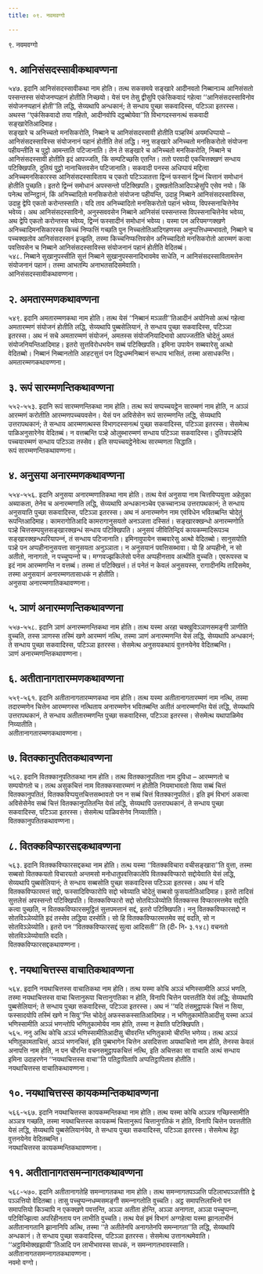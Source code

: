 ```yaml
---
title: ०९. नवमवग्गो

---
```

९. नवमवग्गो  


## १. आनिसंसदस्सावीकथावण्णना

५४७. इदानि आनिसंसदस्सावीकथा नाम होति। तत्थ सकसमये सङ्खारे आदीनवतो निब्बानञ्‍च आनिसंसतो पस्सन्तस्स संयोजनप्पहानं होतीति निच्छयो। येसं पन तेसु द्वीसुपि एकंसिकवादं गहेत्वा ‘‘आनिसंसदस्साविनोव संयोजनप्पहानं होती’’ति लद्धि, सेय्यथापि अन्धकानं; ते सन्धाय पुच्छा सकवादिस्स, पटिञ्‍ञा इतरस्स। अथस्स ‘‘एकंसिकवादो तया गहितो, आदीनवोपि दट्ठब्बोयेवा’’ति विभागदस्सनत्थं सकवादी सङ्खारेतिआदिमाह।  
सङ्खारे च अनिच्‍चतो मनसिकरोति, निब्बाने च आनिसंसदस्सावी होतीति पञ्हस्मिं अयमधिप्पायो – आनिसंसदस्साविस्स संयोजनानं पहानं होतीति तेसं लद्धि। ननु सङ्खारे अनिच्‍चतो मनसिकरोतो संयोजना पहीयन्तीति च पुट्ठो आमन्ताति पटिजानाति। तेन ते सङ्खारे च अनिच्‍चतो मनसिकरोति, निब्बाने च आनिसंसदस्सावी होतीति इदं आपज्‍जति, किं सम्पटिच्छसि एतन्ति। ततो परवादी एकचित्तक्खणं सन्धाय पटिक्खिपति, दुतियं पुट्ठो नानाचित्तवसेन पटिजानाति। सकवादी पनस्स अधिप्पायं मद्दित्वा अनिच्‍चमनसिकारस्स आनिसंसदस्साविताय च एकतो पटिञ्‍ञातत्ता द्विन्‍नं फस्सानं द्विन्‍नं चित्तानं समोधानं होतीति पुच्छति। इतरो द्विन्‍नं समोधानं अपस्सन्तो पटिक्खिपति। दुक्खतोतिआदिपञ्हेसुपि एसेव नयो। किं पनेत्थ सन्‍निट्ठानं, किं अनिच्‍चादितो मनसिकरोतो संयोजना पहीयन्ति, उदाहु निब्बाने आनिसंसदस्साविस्स, उदाहु द्वेपि एकतो करोन्तस्साति। यदि ताव अनिच्‍चादितो मनसिकरोतो पहानं भवेय्य, विपस्सनाचित्तेनेव भवेय्य। अथ आनिसंसदस्साविनो, अनुस्सववसेन निब्बाने आनिसंसं पस्सन्तस्स विपस्सनाचित्तेनेव भवेय्य, अथ द्वेपि एकतो करोन्तस्स भवेय्य, द्विन्‍नं फस्सादीनं समोधानं भवेय्य। यस्मा पन अरियमग्गक्खणे अनिच्‍चादिमनसिकारस्स किच्‍चं निप्फत्तिं गच्छति पुन निच्‍चतोतिआदिगहणस्स अनुप्पत्तिधम्मभावतो, निब्बाने च पच्‍चक्खतोव आनिसंसदस्सनं इज्झति, तस्मा किच्‍चनिप्फत्तिवसेन अनिच्‍चादितो मनसिकरोतो आरम्मणं कत्वा पवत्तिवसेन च निब्बाने आनिसंसदस्साविस्स संयोजनानं पहानं होतीति वेदितब्बं।  
५४८. निब्बाने सुखानुपस्सीति सुत्तं निब्बाने सुखानुपस्सनादिभावमेव साधेति, न आनिसंसदस्सावितामत्तेन संयोजनानं पहानं। तस्मा आभतम्पि अनाभतसदिसमेवाति।  
आनिसंसदस्सावीकथावण्णना।  


## २. अमतारम्मणकथावण्णना

५४९. इदानि अमतारम्मणकथा नाम होति। तत्थ येसं ‘‘निब्बानं मञ्‍ञती’’तिआदीनं अयोनिसो अत्थं गहेत्वा अमतारम्मणं संयोजनं होतीति लद्धि, सेय्यथापि पुब्बसेलियानं, ते सन्धाय पुच्छा सकवादिस्स, पटिञ्‍ञा इतरस्स। अथ नं सचे अमतारम्मणं संयोजनं, अमतस्स संयोजनियादिभावो आपज्‍जतीति चोदेतुं अमतं संयोजनियन्तिआदिमाह। इतरो सुत्तविरोधभयेन सब्बं पटिक्खिपति। इमिना उपायेन सब्बवारेसु अत्थो वेदितब्बो। निब्बानं निब्बानतोति आहटसुत्तं पन दिट्ठधम्मनिब्बानं सन्धाय भासितं, तस्मा असाधकन्ति।  
अमतारम्मणकथावण्णना।  


## ३. रूपं सारम्मणन्तिकथावण्णना

५५२-५५३. इदानि रूपं सारम्मणन्तिकथा नाम होति। तत्थ रूपं सप्पच्‍चयट्ठेन सारम्मणं नाम होति, न अञ्‍ञं आरम्मणं करोतीति आरम्मणपच्‍चयवसेन। येसं पन अविसेसेन रूपं सारम्मणन्ति लद्धि, सेय्यथापि उत्तरापथकानं; ते सन्धाय आरम्मणत्थस्स विभागदस्सनत्थं पुच्छा सकवादिस्स, पटिञ्‍ञा इतरस्स। सेसमेत्थ पाळिअनुसारेनेव वेदितब्बं। न वत्तब्बन्ति पञ्हे ओलुब्भारम्मणं सन्धाय पटिञ्‍ञा सकवादिस्स। दुतियपञ्हेपि पच्‍चयारम्मणं सन्धाय पटिञ्‍ञा तस्सेव। इति सप्पच्‍चयट्ठेनेवेत्थ सारम्मणता सिद्धाति।  
रूपं सारम्मणन्तिकथावण्णना।  


## ४. अनुसया अनारम्मणकथावण्णना

५५४-५५६. इदानि अनुसया अनारम्मणातिकथा नाम होति। तत्थ येसं अनुसया नाम चित्तविप्पयुत्ता अहेतुका अब्याकता, तेनेव च अनारम्मणाति लद्धि, सेय्यथापि अन्धकानञ्‍चेव एकच्‍चानञ्‍च उत्तरापथकानं; ते सन्धाय अनुसयाति पुच्छा सकवादिस्स, पटिञ्‍ञा इतरस्स। अथ नं अनारम्मणेन नाम एवंविधेन भवितब्बन्ति चोदेतुं रूपन्तिआदिमाह। कामरागोतिआदि कामरागानुसयतो अनञ्‍ञत्ता दस्सितं। सङ्खारक्खन्धो अनारम्मणोति पञ्हे चित्तसम्पयुत्तसङ्खारक्खन्धं सन्धाय पटिक्खिपति। अनुसयं जीवितिन्द्रियं कायकम्मादिरूपञ्‍च सङ्खारक्खन्धपरियापन्‍नं, तं सन्धाय पटिजानाति। इमिनावुपायेन सब्बवारेसु अत्थो वेदितब्बो। सानुसयोति पञ्हे पन अप्पहीनानुसयत्ता सानुसयता अनुञ्‍ञाता। न अनुसयानं पवत्तिसब्भावा। यो हि अप्पहीनो, न सो अतीतो, नानागतो, न पच्‍चुप्पन्‍नो च। मग्गवज्झकिलेसो पनेस अप्पहीनत्ताव अत्थीति वुच्‍चति। एवरूपस्स च इदं नाम आरम्मणन्ति न वत्तब्बं। तस्मा तं पटिक्खित्तं। तं पनेतं न केवलं अनुसयस्स, रागादीनम्पि तादिसमेव, तस्मा अनुसयानं अनारम्मणतासाधकं न होतीति।  
अनुसया अनारम्मणातिकथावण्णना।  


## ५. ञाणं अनारम्मणन्तिकथावण्णना

५५७-५५८. इदानि ञाणं अनारम्मणन्तिकथा नाम होति। तत्थ यस्मा अरहा चक्खुविञ्‍ञाणसमङ्गी ञाणीति वुच्‍चति, तस्स ञाणस्स तस्मिं खणे आरम्मणं नत्थि, तस्मा ञाणं अनारम्मणन्ति येसं लद्धि, सेय्यथापि अन्धकानं; ते सन्धाय पुच्छा सकवादिस्स, पटिञ्‍ञा इतरस्स। सेसमेत्थ अनुसयकथायं वुत्तनयेनेव वेदितब्बन्ति।  
ञाणं अनारम्मणन्तिकथावण्णना।  


## ६. अतीतानागतारम्मणकथावण्णना

५५९-५६१. इदानि अतीतानागतारम्मणकथा नाम होति। तत्थ यस्मा अतीतानागतारम्मणं नाम नत्थि, तस्मा तदारम्मणेन चित्तेन आरम्मणस्स नत्थिताय अनारम्मणेन भवितब्बन्ति अतीतं अनारम्मणन्ति येसं लद्धि, सेय्यथापि उत्तरापथकानं, ते सन्धाय अतीतारम्मणन्ति पुच्छा सकवादिस्स, पटिञ्‍ञा इतरस्स। सेसमेत्थ यथापाळिमेव निय्यातीति।  
अतीतानागतारम्मणकथावण्णना।  


## ७. वितक्‍कानुपतितकथावण्णना

५६२. इदानि वितक्‍कानुपतितकथा नाम होति। तत्थ वितक्‍कानुपतिता नाम दुविधा – आरम्मणतो च सम्पयोगतो च। तत्थ असुकचित्तं नाम वितक्‍कस्सारम्मणं न होतीति नियमाभावतो सिया सब्बं चित्तं वितक्‍कानुपतितं, वितक्‍कविप्पयुत्तचित्तसब्भावतो पन न सब्बं चित्तं वितक्‍कानुपतितं। इति इमं विभागं अकत्वा अविसेसेनेव सब्बं चित्तं वितक्‍कानुपतितन्ति येसं लद्धि, सेय्यथापि उत्तरापथकानं, ते सन्धाय पुच्छा सकवादिस्स, पटिञ्‍ञा इतरस्स। सेसमेत्थ पाळिवसेनेव निय्यातीति।  
वितक्‍कानुपतितकथावण्णना।  


## ८. वितक्‍कविप्फारसद्दकथावण्णना

५६३. इदानि वितक्‍कविप्फारसद्दकथा नाम होति। तत्थ यस्मा ‘‘वितक्‍कविचारा वचीसङ्खारा’’ति वुत्ता, तस्मा सब्बसो वितक्‍कयतो विचारयतो अन्तमसो मनोधातुपवत्तिकालेपि वितक्‍कविप्फारो सद्दोयेवाति येसं लद्धि, सेय्यथापि पुब्बसेलियानं; ते सन्धाय सब्बसोति पुच्छा सकवादिस्स पटिञ्‍ञा इतरस्स। अथ नं यदि वितक्‍कविप्फारमत्तं सद्दो, फस्सादिविप्फारोपि सद्दो भवेय्याति चोदेतुं सब्बसो फुसयतोतिआदिमाह। इतरो तादिसं सुत्तलेसं अपस्सन्तो पटिक्खिपति। वितक्‍कविप्फारो सद्दो सोतविञ्‍ञेय्योति वितक्‍कस्स विप्फारमत्तमेव सद्दोति कत्वा पुच्छति, न वितक्‍कविप्फारसमुट्ठितं सुत्तपमत्तानं सद्दं, इतरो पटिक्खिपति। ननु वितक्‍कविप्फारसद्दो न सोतविञ्‍ञेय्योति इदं तस्सेव लद्धिया दस्सेति। सो हि वितक्‍कविप्फारमत्तमेव सद्दं वदति, सो न सोतविञ्‍ञेय्योति। इतरो पन ‘‘वितक्‍कविप्फारसद्दं सुत्वा आदिसती’’ ति (दी॰ नि॰ ३.१४८) वचनतो सोतविञ्‍ञेय्योवाति वदति।  
वितक्‍कविप्फारसद्दकथावण्णना।  


## ९. नयथाचित्तस्स वाचातिकथावण्णना

५६४. इदानि नयथाचित्तस्स वाचातिकथा नाम होति। तत्थ यस्मा कोचि अञ्‍ञं भणिस्सामीति अञ्‍ञं भणति, तस्मा नयथाचित्तस्स वाचा चित्तानुरूपा चित्तानुगतिका न होति, विनापि चित्तेन पवत्ततीति येसं लद्धि; सेय्यथापि पुब्बसेलियानं; ते सन्धाय पुच्छा सकवादिस्स, पटिञ्‍ञा इतरस्स। अथ नं ‘‘यदि तंसमुट्ठापकं चित्तं न सिया, फस्सादयोपि तस्मिं खणे न सियु’’न्ति चोदेतुं अफस्सकस्सातिआदिमाह। न भणितुकामोतिआदीसु यस्मा अञ्‍ञं भणिस्सामीति अञ्‍ञं भणन्तोपि भणितुकामोयेव नाम होति, तस्मा न हेवाति पटिक्खिपति।  
५६५. ननु अत्थि कोचि अञ्‍ञं भणिस्सामीतिआदीसु चीवरन्ति भणितुकामो चीरन्ति भणेय्य। तत्थ अञ्‍ञं भणितुकामताचित्तं, अञ्‍ञं भणनचित्तं, इति पुब्बभागेन चित्तेन असदिसत्ता अयथाचित्तो नाम होति, तेनस्स केवलं अनापत्ति नाम होति, न पन चीरन्ति वचनसमुट्ठापकचित्तं नत्थि, इति अचित्तका सा वाचाति अत्थं सन्धाय इमिना उदाहरणेन ‘‘नयथाचित्तस्स वाचा’’ति पतिट्ठापितापि अप्पतिट्ठापिताव होतीति।  
नयथाचित्तस्स वाचातिकथावण्णना।  


## १०. नयथाचित्तस्स कायकम्मन्तिकथावण्णना

५६६-५६७. इदानि नयथाचित्तस्स कायकम्मन्तिकथा नाम होति। तत्थ यस्मा कोचि अञ्‍ञत्र गच्छिस्सामीति अञ्‍ञत्र गच्छति, तस्मा नयथाचित्तस्स कायकम्मं चित्तानुरूपं चित्तानुगतिकं न होति, विनापि चित्तेन पवत्ततीति येसं लद्धि, सेय्यथापि पुब्बसेलियानंयेव, ते सन्धाय पुच्छा सकवादिस्स, पटिञ्‍ञा इतरस्स। सेसमेत्थ हेट्ठा वुत्तनयेनेव वेदितब्बन्ति।  
नयथाचित्तस्स कायकम्मन्तिकथावण्णना।  


## ११. अतीतानागतसमन्‍नागतकथावण्णना

५६८-५७०. इदानि अतीतानागतेहि समन्‍नागतकथा नाम होति। तत्थ समन्‍नागतपञ्‍ञत्ति पटिलाभपञ्‍ञत्तीति द्वे पञ्‍ञत्तियो वेदितब्बा। तासु पच्‍चुप्पन्‍नधम्मसमङ्गी समन्‍नागतोति वुच्‍चति। अट्ठ समापत्तिलाभिनो पन समापत्तियो किञ्‍चापि न एकक्खणे पवत्तन्ति, अञ्‍ञा अतीता होन्ति, अञ्‍ञा अनागता, अञ्‍ञा पच्‍चुप्पन्‍ना, पटिविज्झित्वा अपरिहीनताय पन लाभीति वुच्‍चति। तत्थ येसं इमं विभागं अग्गहेत्वा यस्मा झानलाभीनं अतीतानागतानि झानानिपि अत्थि, तस्मा ‘‘ते अतीतेनपि अनागतेनपि समन्‍नागता’’ति लद्धि, सेय्यथापि अन्धकानं। ते सन्धाय पुच्छा सकवादिस्स, पटिञ्‍ञा इतरस्स। सेसमेत्थ उत्तानत्थमेवाति। ‘‘अट्ठविमोक्खझायी’’तिआदि पन लाभीभावस्स साधकं, न समन्‍नागतभावस्साति।  
अतीतानागतसमन्‍नागतकथावण्णना।  
नवमो वग्गो।  